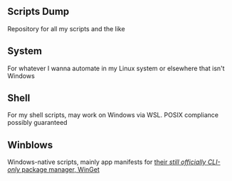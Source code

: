 Scripts Dump
---
Repository for all my scripts and the like

System
---
For whatever I wanna automate in my Linux system or elsewhere that isn't Windows

Shell
---
For my shell scripts, may work on Windows via WSL. POSIX compliance possibly guaranteed

Winblows
---
Windows-native scripts, mainly app manifests for [their *still officially CLI-only* package manager, WinGet](https://github.com/microsoft/winget)
